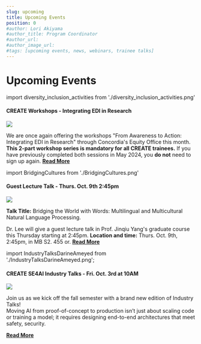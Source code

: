 ```yaml
---
slug: upcoming
title: Upcoming Events
position: 0
#author: Lori Akiyama
#author_title: Program Coordinator 
#author_url: 
#author_image_url: 
#tags: [upcoming events, news, webinars, trainee talks]
---
```

# Upcoming Events 
<!-- <div>
Upcoming Events Coming Soon</div> -->

import diversity_inclusion_activities from './diversity_inclusion_activities.png'

<div class="container2">
<h4> CREATE Workshops - Integrating EDI in Research</h4>
<div class="events " style={{ 
    '@media screen and (max-width: 966px)': {
        maxHeight: '100%',
        flexWrap: 'wrap',
        maxWidth: '350px'
    }
}}>
<div class="manuel_cosentino_n_CMLApjfI_unsplash1" >
<img src={diversity_inclusion_activities}   />
</div>
<div class="text"> 
 
We are once again offering the workshops "From Awareness to Action: Integrating EDI in Research" through Concordia's Equity Office this month. <strong>This 2-part workshop series is mandatory for all CREATE trainees.</strong>  If you have previously completed both sessions in May 2024, you <strong>do not</strong> need to sign up again. <a href="/blog/2022/09/21/upcoming/event/CREATE_Workshops_Integrating_EDI_in_Research"> <strong>Read More</strong></a>
</div>
</div> 
 </div>



import BridgingCultures from './BridgingCultures.png'

<div class="container2">
<h4> Guest Lecture Talk - Thurs. Oct. 9th 2:45pm</h4>
<div class="events " style={{ 
    '@media screen and (max-width: 966px)': {
        maxHeight: '100%',
        flexWrap: 'wrap',
        maxWidth: '350px'
    }
}}>
<div class="manuel_cosentino_n_CMLApjfI_unsplash1" >
<img src={BridgingCultures}   />
</div>
<div class="text"> 
 
<strong>Talk Title:</strong> Bridging the World with Words: Multilingual and Multicultural Natural Language Processing.

Dr. Lee will give a guest lecture talk in Prof. Jinqiu Yang's graduate course this Thursday starting at 2:45pm.  <strong>Location and time:</strong> Thurs. Oct. 9th, 2:45pm, in MB S2. 455 or.  <a href="/blog/2022/09/21/upcoming/event/Guest_Lecture_Talk_Thurs_Oct9th"> <strong>Read More</strong></a>
</div>
</div> 
 </div>



 
import IndustryTalksDarineAmeyed from './IndustryTalksDarineAmeyed.png';

<div class="container2">
<h4> CREATE SE4AI Industry Talks - Fri. Oct. 3rd at 10AM</h4>
<div class="events " style={{ 
    '@media screen and (max-width: 966px)': {
        maxHeight: '100%',
        flexWrap: 'wrap',
        maxWidth: '350px'
    }
}}>
<div class="manuel_cosentino_n_CMLApjfI_unsplash1" >
<img src={IndustryTalksDarineAmeyed}   />
</div>
<div class="text"> 
 
Join us as we kick off the fall semester with a brand new edition of Industry Talks!<br/>
Moving AI from proof-of-concept to production isn’t just about scaling code or training a model; it requires designing end-to-end architectures that meet safety, security.
  
<a href="/blog/2022/09/21/upcoming/event/CREATESE4AIIndustryTalksFriOct3"> <strong>Read More</strong></a>
</div>
</div> 
 </div>

 

